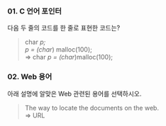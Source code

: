### 01. C 언어 포인터
다음 두 줄의 코드를 한 줄로 표현한 코드는?
> char *p; <br>
> p = (char*) malloc(100); <br>
=> char *p = (char*)malloc(100);
### 02. Web 용어
아래 설명에 알맞은 Web 관련된 용어를 선택하시오.
> The way to locate the documents on the web.<br>
=> URL